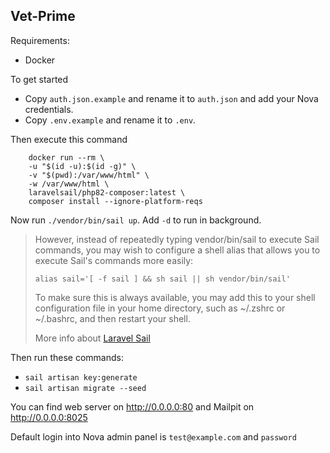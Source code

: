 ## Vet-Prime

Requirements:
- Docker

To get started
- Copy `auth.json.example` and rename it to `auth.json` and add your Nova credentials. 
- Copy `.env.example` and rename it to `.env`. 

Then execute this command
```
    docker run --rm \
    -u "$(id -u):$(id -g)" \
    -v "$(pwd):/var/www/html" \
    -w /var/www/html \
    laravelsail/php82-composer:latest \
    composer install --ignore-platform-reqs
```
Now run `./vendor/bin/sail up`. Add `-d` to run in background.

>However, instead of repeatedly typing vendor/bin/sail to execute Sail commands, you may wish to configure a shell alias that allows you to execute Sail's commands more easily:
>```
>alias sail='[ -f sail ] && sh sail || sh vendor/bin/sail'
>```  
>To make sure this is always available, you may add this to your shell configuration file in your home directory, such as ~/.zshrc or ~/.bashrc, and then restart your shell.
>
>More info about [Laravel Sail](https://laravel.com/docs/10.x/sail)

Then run these commands:
- `sail artisan key:generate`
- `sail artisan migrate --seed`



You can find web server on <http://0.0.0.0:80> and Mailpit on <http://0.0.0.0:8025>  

Default login into Nova admin panel is `test@example.com` and `password`
